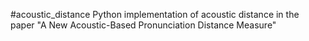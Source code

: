 #acoustic_distance
Python implementation of acoustic distance in the paper "A New Acoustic-Based Pronunciation Distance Measure"
